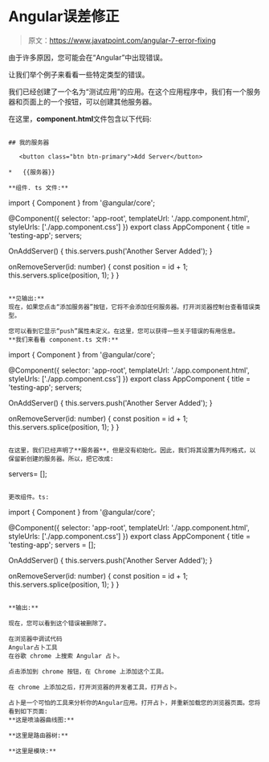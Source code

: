 # Angular误差修正

> 原文：<https://www.javatpoint.com/angular-7-error-fixing>

由于许多原因，您可能会在“Angular”中出现错误。

让我们举个例子来看看一些特定类型的错误。

我们已经创建了一个名为“测试应用”的应用。在这个应用程序中，我们有一个服务器和页面上的一个按钮，可以创建其他服务器。

在这里，**component.html**文件包含以下代码:

```

## 我的服务器

   <button class="btn btn-primary">Add Server</button>

*   {{服务器}}

**组件. ts 文件:**

```

import { Component } from '@angular/core';

@Component({
  selector: 'app-root',
  templateUrl: './app.component.html',
  styleUrls: ['./app.component.css']
})
export class AppComponent {
  title = 'testing-app';
  servers;

  OnAddServer() {
    this.servers.push('Another Server Added');
  }

  onRemoveServer(id: number) {
    const position = id + 1;
    this.servers.splice(position, 1);
  }
}

```

**见输出:**
现在，如果您点击“添加服务器”按钮，它将不会添加任何服务器。打开浏览器控制台查看错误类型。

您可以看到它显示“push”属性未定义。在这里，您可以获得一些关于错误的有用信息。
**我们来看看 component.ts 文件:**

```

import { Component } from '@angular/core';

@Component({
  selector: 'app-root',
  templateUrl: './app.component.html',
  styleUrls: ['./app.component.css']
})
export class AppComponent {
  title = 'testing-app';
  servers;

  OnAddServer() {
    this.servers.push('Another Server Added');
  }

  onRemoveServer(id: number) {
    const position = id + 1;
    this.servers.splice(position, 1);
  }
}

```

在这里，我们已经声明了**服务器**，但是没有初始化。因此，我们将其设置为阵列格式，以保留新创建的服务器。所以，把它改成:

```

servers= [];

```

更改组件。ts:

```

import { Component } from '@angular/core';

@Component({
  selector: 'app-root',
  templateUrl: './app.component.html',
  styleUrls: ['./app.component.css']
})
export class AppComponent {
  title = 'testing-app';
  servers = [];

  OnAddServer() {
    this.servers.push('Another Server Added');
  }

  onRemoveServer(id: number) {
    const position = id + 1;
    this.servers.splice(position, 1);
  }
}

```

**输出:**

现在，您可以看到这个错误被删除了。

在浏览器中调试代码
Angular占卜工具
在谷歌 chrome 上搜索 Angular 占卜。

点击添加到 chrome 按钮，在 Chrome 上添加这个工具。

在 chrome 上添加之后，打开浏览器的开发者工具，打开占卜。

占卜是一个可怕的工具来分析你的Angular应用。打开占卜，并重新加载您的浏览器页面。您将看到如下页面:
**这是喷油器曲线图:**

**这里是路由器树:**

**这里是模块:**

```